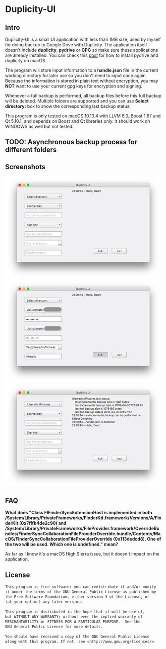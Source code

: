 # Duplicity-UI

## Intro

Duplicity-UI is a small UI application with less than 1MB size, used by myself for doing backup to Google Drive with Duplicity. The application itself doesn't include **duplicity**, **pydrive** or **GPG** so make sure these applications are already installed. You can check this [post](https://redplus.me/post/using-duplicity-with-google-drive-for-backup-on-macos/) for how to install pydrive and duplicity on macOS.

The program will store input information to a **handle.json** file in the current working directory for later use so you don't need to input once again. Because the information is stored in plain text without encryption, you may **NOT** want to use your current gpg keys for encryption and signing.

Whenever a full backup is performed, all backup files before this full backup will be deleted. Multiple folders are supported and you can use **Select directory:** box to show the corresponding last backup status.

This program is only tested on macOS 10.13.4 with LLVM 6.0, Boost 1.67 and Qt 5.10.1, and depends on Boost and Qt libraries only. It should work on WINDOWS as well but not tested.

## TODO: Asynchronous backup process for different folders

## Screenshots

![start](img/start.png "start page")
![full](img/full.png "full backup is being performed")
![reload](img/reload.png "configuration file is reloaded")

## FAQ

**What does "Class FIFinderSyncExtensionHost is implemented in both /System/Library/PrivateFrameworks/FinderKit.framework/Versions/A/FinderKit (0x7fffb4de2c90) and /System/Library/PrivateFrameworks/FileProvider.framework/OverrideBundles/FinderSyncCollaborationFileProviderOverride.bundle/Contents/MacOS/FinderSyncCollaborationFileProviderOverride (0x113dedcd8). One of the two will be used. Which one is undefined." mean?**

As far as I know it's a macOS High Sierra issue, but it doesn't impact on the application.

## License

```
This program is free software: you can redistribute it and/or modify
it under the terms of the GNU General Public License as published by
the Free Software Foundation, either version 3 of the License, or
(at your option) any later version.

This program is distributed in the hope that it will be useful,
but WITHOUT ANY WARRANTY; without even the implied warranty of
MERCHANTABILITY or FITNESS FOR A PARTICULAR PURPOSE.  See the
GNU General Public License for more details.

You should have received a copy of the GNU General Public License
along with this program. If not, see <http://www.gnu.org/licenses/>.
```